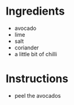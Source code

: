 # Ingredients
- avocado
- lime
- salt
- coriander
- a little bit of chilli
# Instructions
- peel the avocados
